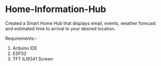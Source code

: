 # Home-Information-Hub
Created a Smart Home Hub that displays email, events, weather forecast and estimated time to arrival to your desired location.

Requirements:-

1) Arduino IDE
2) ESP32
3) TFT ILI9341 Screen
